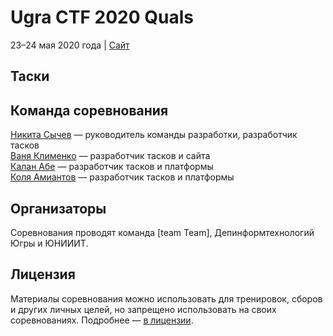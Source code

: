 # Ugra CTF 2020 Quals

23–24 мая 2020 года | [Сайт](https://2020.ugractf.ru)

## Таски

## Команда соревнования

[Никита Сычев](https://github.com/nsychev) — руководитель команды разработки, разработчик тасков  
[Ваня Клименко](https://github.com/vanyaklimenko) — разработчик тасков и сайта  
[Калан Абе](https://github.com/enhydra) — разработчик тасков и платформы  
[Коля Амиантов](https://github.com/abbradar) — разработчик тасков и платформы

## Организаторы

Соревнования проводят команда [team Team], Депинформтехнологий Югры и ЮНИИИТ.

## Лицензия

Материалы соревнования можно использовать для тренировок, сборов и других личных целей, но запрещено использовать на своих соревнованиях. Подробнее — [в лицензии](LICENSE).
